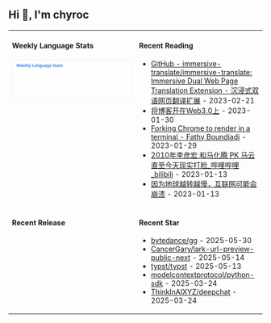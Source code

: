 ## Hi 👋, I'm chyroc

<table width="960px">
<tr>
<td valign="top" width="50%">

#### Weekly Language Stats

![](./images/wakatime_weekly_language_stats.svg)
</td>
<td valign="top" width="50%">

#### Recent Reading

* <a href='https://github.com/immersive-translate/immersive-translate' target='_black'>GitHub - immersive-translate/immersive-translate: Immersive Dual Web Page Translation Extension - 沉浸式双语网页翻译扩展</a> - 2023-02-21
* <a href='https://outti.me/6FE23FD0-22F4-4BDE-9F2B-72C0E5180C2C/' target='_black'>将博客开在Web3.0上</a> - 2023-01-30
* <a href='https://fathy.fr/carbonyl' target='_black'>Forking Chrome to render in a terminal - Fathy Boundjadj</a> - 2023-01-29
* <a href='https://www.bilibili.com/video/BV1dz411B7xk/' target='_black'>2010年李彦宏 和马化腾  PK  马云   直至今天现实打脸_哔哩哔哩_bilibili</a> - 2023-01-13
* <a href='https://mp.weixin.qq.com/s/nT0AGtxqCNGR_jwRp_Y63g' target='_black'>因为地球越转越慢，互联网可能会崩溃</a> - 2023-01-13

</td>
</tr>
<tr>
<td valign="top" width="50%">

#### Recent Release


</td>
<td valign="top" width="50%">

#### Recent Star

* <a href='https://github.com/bytedance/gg' target='_black'>bytedance/gg</a> - 2025-05-30
* <a href='https://github.com/CancerGary/lark-url-preview-public-next' target='_black'>CancerGary/lark-url-preview-public-next</a> - 2025-05-14
* <a href='https://github.com/typst/typst' target='_black'>typst/typst</a> - 2025-05-13
* <a href='https://github.com/modelcontextprotocol/python-sdk' target='_black'>modelcontextprotocol/python-sdk</a> - 2025-03-24
* <a href='https://github.com/ThinkInAIXYZ/deepchat' target='_black'>ThinkInAIXYZ/deepchat</a> - 2025-03-24

</td>
</tr>
</table>
